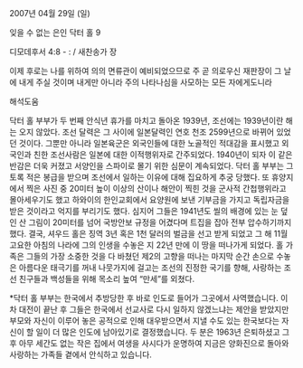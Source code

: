 2007년 04월 29일 (일)

잊을 수 없는 은인 닥터 홀 9



디모데후서 4:8 - : / 새찬송가  장


이제 후로는 나를 위하여 의의 면류관이 예비되었으므로 주 곧 의로우신 재판장이 그 날에 내게 주실 것이며 내게만 아니라 주의 나타나심을 사모하는 모든 자에게도니라

해석도움





닥터 홀 부부가 두 번째 안식년 휴가를 마치고 돌아온 1939년, 조선에는 1939년이란 해는 오지 않았다. 조선 달력은 그 사이에 일본달력인 연호 천조 2599년으로 바뀌어 있었던 것이다. 그뿐만 아니라 일본육군은 외국인들에 대한 노골적인 적대감을 표시했고 외국인과 친한 조선사람은 일본에 대한 이적행위자로 간주되었다. 1940년이 되자 이 같은 반감은 더욱 커졌고 서양인을 스파이로 몰기 위한 심문이 계속되었다. 닥터 홀 부부는 그토록 적은 봉급을 받으며 조선에서 일하는 이유에 대해 집요하게 추궁 당했다. 또 휴양지에서 찍은 사진 중 20미터 높이 이상의 산이나 해안이 찍힌 것을 군사적 간첩행위라고 몰아세우기도 했고 하와이의 한인교회에서 요양원에 보낸 기부금을 가지고 독립자금을 받은 것이라고 억지를 부리기도 했다. 심지어 그들은 1941년도 씰의 배경에 있는 눈 덮인 산 그림이 20미터를 넘어 국방안보 규정을 어겼다며 트집을 잡아 전부 압수하기까지 했다. 결국, 셔우드 홀은 징역 3년 혹은 1천 달러의 벌금을 선고 받게 되었고 그 해 11월 고요한 아침의 나라에 그의 인생을 수놓은 지 22년 만에 이 땅을 떠나가게 되었다. 홀 가족은 그들의 가장 소중한 것을 다 바쳤던 제2의 고향을 떠나는 마지막 순간 손으로 수놓은 아름다운 태극기를 꺼내 나뭇가지에 걸고는 조선의 진정한 국기를 향해, 사랑하는 조선 친구들과 백성들을 위해 목소리 높여 “만세”를 외쳤다. 

*닥터 홀 부부는 한국에서 추방당한 후 바로 인도로 들어가 그곳에서 사역했습니다. 이차 대전이 끝난 후 그들은 한국에서 선교사로 다시 일하지 않겠느냐는 제안을 받았지만 부모와 자신이 이루어 놓은 공적으로 인해 대우받으면서 지낼 수도 있는 한국보다는 자신이 할 일이 더 많은 인도에 남아있기로 결정했습니다. 두 분은 1963년 은퇴하셨고 그 후 아무 세간도 없는 작은 집에서 여생을 사시다가 운명하여 지금은 양화진으로 돌아와 사랑하는 가족들 곁에서 안식하고 있습니다.